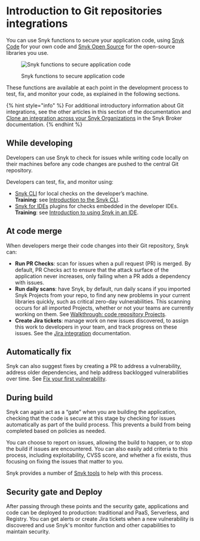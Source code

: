 # Introduction to Git repositories integrations

You can use Snyk functions to secure your application code, using [Snyk Code](../../../scan-using-snyk/snyk-code/) for your own code and [Snyk Open Source](../../../scan-using-snyk/snyk-open-source/) for the open-source libraries you use.

<figure><img src="https://lh5.googleusercontent.com/DfNV0u45H2pscEybpGNWSBLFPbIUe-Tp-75iTNUnNFJQvkpow1pWr07HgWkzaE31f1XdH9wQfijKStwEyDIvF93J6rD0E9aWbrVeBEUQuh111VpnHssNuS0FGCQ-ugaSp3OYUz_fMwRjbZNQVbjvdYp0CYaQQyyEq4NoXCFda3HLtTc5WBVkKJ_emw" alt="Snyk functions to secure application code"><figcaption><p>Snyk functions to secure application code</p></figcaption></figure>

These functions are available at each point in the development process to test, fix, and monitor your code, as explained in the following sections.

{% hint style="info" %}
For additional introductory information about Git integrations, see the other articles in this section of the documentation and [Clone an integration across your Snyk Organizations](../../../enterprise-setup/snyk-broker/clone-an-integration-across-your-snyk-organizations.md) in the Snyk Broker documentation.
{% endhint %}

## While developing

Developers can use Snyk to check for issues while writing code locally on their machines before any code changes are pushed to the central Git repository.

Developers can test, fix, and monitor using:

* [Snyk CLI](../../../snyk-cli/) for local checks on the developer’s machine.\
  **Training**: see [Introduction to the Snyk CLI](https://learn.snyk.io/lesson/snyk-cli/)​.
* [Snyk for IDEs](../../ide-tools/) plugins for checks embedded in the developer IDEs.\
  **Training**: see [Introduction to using Snyk in an IDE](https://learn.snyk.io/lesson/snyk-in-an-ide/).

## At code merge

When developers merge their code changes into their Git repository, Snyk can:

* **Run PR Checks**: scan for issues when a pull request (PR) is merged. By default, PR Checks act to ensure that the attack surface of the application never increases, only failing when a PR adds a dependency with issues.
* **Run daily scans**: have Snyk, by default, run daily scans if you imported Snyk Projects from your repo, to find any new problems in your current libraries quickly, such as critical zero-day vulnerabilities. This scanning occurs for all imported Projects, whether or not your teams are currently working on them. See [Walkthrough: code repository Projects](../../../getting-started/walkthrough-code-repository-projects/).
* **Create Jira tickets**: manage work on new issues discovered, to assign this work to developers in your team, and track progress on these issues. See the [Jira integration](../../notification-and-ticketing-systems-integrations/jira-integration.md) documentation.

## Automatically fix

Snyk can also suggest fixes by creating a PR to address a vulnerability, address older dependencies, and help address backlogged vulnerabilities over time. See [Fix your first vulnerability](../../../getting-started/walkthrough-code-repository-projects/fix-your-first-vulnerability.md).

## During build

Snyk can again act as a “gate” when you are building the application, checking that the code is secure at this stage by checking for issues automatically as part of the build process. This prevents a build from being completed based on policies as needed.

You can choose to report on issues, allowing the build to happen, or to stop the build if issues are encountered. You can also easily add criteria to this process, including exploitability, CVSS score, and whether a fix exists, thus focusing on fixing the issues that matter to you.

Snyk provides a number of [Snyk tools](../../../snyk-api-info/other-tools/) to help with this process.

## Security gate and Deploy

After passing through these points and the security gate, applications and code can be deployed to production: traditional and PaaS, Serverless, and Registry. You can get alerts or create Jira tickets when a new vulnerability is discovered and use Snyk's monitor function and other capabilities to maintain security.
